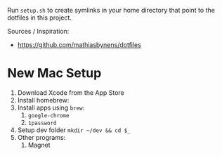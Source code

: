 Run `setup.sh` to create symlinks in your home directory that point to the dotfiles in this project.

Sources / Inspiration:

- <https://github.com/mathiasbynens/dotfiles>

# New Mac Setup

1. Download Xcode from the App Store
1. Install homebrew:
1. Install apps using `brew`:
   1. `google-chrome`
   1. `1password`
1. Setup dev folder `mkdir ~/dev && cd $_`
1. Other programs:
   1. Magnet

